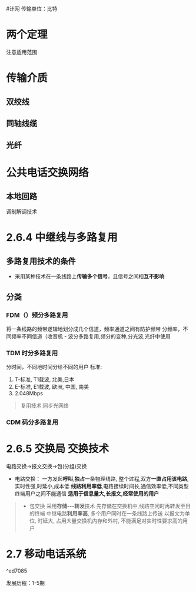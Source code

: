 #计网
传输单位：比特

# 两个定理
注意适用范围


# 传输介质
## 双绞线
## 同轴线缆
## 光纤

# 公共电话交换网络
## 本地回路
调制解调技术

# 2.6.4 中继线与多路复用
## 多路复用技术的条件
- 采用某种技术在一条线路上**传输多个信号**，且信号之间相**互不影响**
## 分类
### FDM（）频分多路复用
将一条线路的频带逻辑地划分成几个信道，频率通道之间有防护频带
分频率，不同频率不同信道（收音机
	- 波分多路复用,频分的变种,分光波,光纤中使用
### TDM 时分多路复用
分时间，不同地时间分给不同的用户
标准: 
1. T-标准, T1载波, 北美,日本
2. E-标准, E1载波, 欧洲, 中国, 南美
3. 2.048Mbps

> 复用技术:同步光网络

### CDM 码分多路复用


# 2.6.5 交换局 交换技术
电路交换->报文交换->包(分组)交换

- 电路交换：
一方发起**呼叫**,**独占**一条物理线路,
整个过程,双方**一直占用该电路**, 实时性强,时延小,成本低
**线路利用率低**,电路接续时间长,通信效率低,不同类型终端用户之间不能通信
**适用于信息量大,长报文,经常使用的用户**

> - 包交换
> 采用**存储---转发**技术
> 先存储在交换机中,线路空闲时再转发至目的终端
> 中继电路**利用率高**, 多个用户同时在一条线路上传送
> 以报文为单位, 时延大, 占用大量交换机内存和外村, 不能满足对实时性要求高的用户


# 2.7 移动电话系统

^ed7085

发展历程：1-5期
